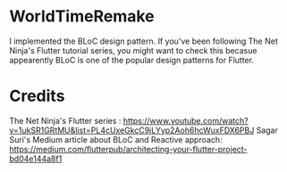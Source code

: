 # WorldTimeRemake
I implemented the BLoC design pattern. If you've been following The Net Ninja's Flutter tutorial series, you might want to check this becasue appearently BLoC is one of the popular design patterns for Flutter. 

# Credits
The Net Ninja's Flutter series : https://www.youtube.com/watch?v=1ukSR1GRtMU&list=PL4cUxeGkcC9jLYyp2Aoh6hcWuxFDX6PBJ
Sagar Suri's Medium article about BLoC and Reactive approach: https://medium.com/flutterpub/architecting-your-flutter-project-bd04e144a8f1




